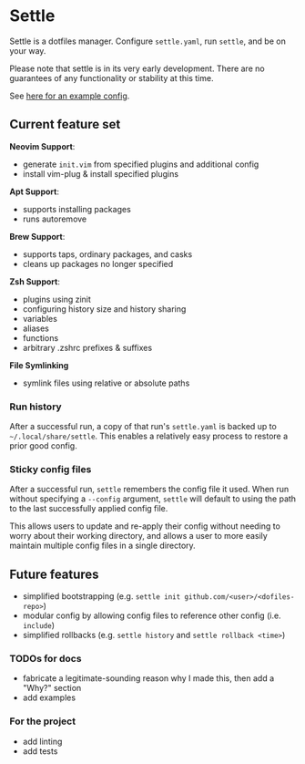 # Settle

Settle is a dotfiles manager. Configure `settle.yaml`, run `settle`, and be on your way.

Please note that settle is in its very early development.
There are no guarantees of any functionality or stability at this time.

See [here for an example config](./settle.yaml).

## Current feature set

**Neovim Support**:
* generate `init.vim` from specified plugins and additional config
* install vim-plug & install specified plugins

**Apt Support**:
* supports installing packages
* runs autoremove

**Brew Support**:
* supports taps, ordinary packages, and casks
* cleans up packages no longer specified

**Zsh Support**:
* plugins using zinit
* configuring history size and history sharing
* variables
* aliases
* functions
* arbitrary .zshrc prefixes & suffixes

**File Symlinking**
* symlink files using relative or absolute paths

### Run history

After a successful run, a copy of that run's `settle.yaml` is backed up to `~/.local/share/settle`.
This enables a relatively easy process to restore a prior good config.

### Sticky config files

After a successful run, `settle` remembers the config file it used.
When run without specifying a `--config` argument,
`settle` will default to using the path to the last successfully applied config file.

This allows users to update and re-apply their config without needing to worry about their working directory,
and allows a user to more easily maintain multiple config files in a single directory.

## Future features

* simplified bootstrapping (e.g. `settle init github.com/<user>/<dofiles-repo>`)
* modular config by allowing config files to reference other config (i.e. `include`)
* simplified rollbacks (e.g. `settle history` and `settle rollback <time>`)

### TODOs for docs

* fabricate a legitimate-sounding reason why I made this, then add a "Why?" section
* add examples

### For the project

* add linting
* add tests
